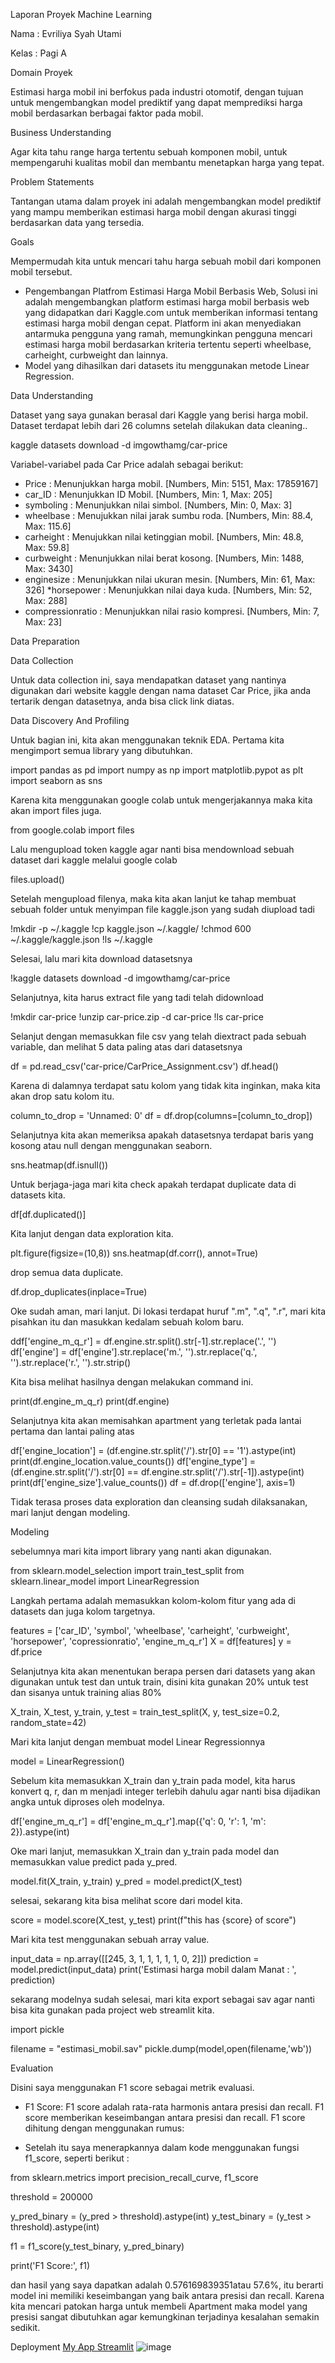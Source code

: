 Laporan Proyek Machine Learning

Nama : Evriliya Syah Utami

Kelas : Pagi A

Domain Proyek

Estimasi harga mobil ini berfokus pada industri otomotif, dengan tujuan untuk mengembangkan model prediktif yang dapat memprediksi harga mobil berdasarkan berbagai faktor pada mobil.

Business Understanding

Agar kita tahu range harga tertentu sebuah komponen mobil, untuk mempengaruhi kualitas mobil dan membantu menetapkan harga yang tepat.

Problem Statements

Tantangan utama dalam proyek ini adalah mengembangkan model prediktif yang mampu memberikan estimasi harga mobil dengan akurasi tinggi berdasarkan data yang tersedia.

Goals

Mempermudah kita untuk mencari tahu harga sebuah mobil dari komponen mobil tersebut.

* Pengembangan Platfrom Estimasi Harga Mobil Berbasis Web, 
Solusi ini adalah mengembangkan platform estimasi harga mobil berbasis web yang didapatkan dari Kaggle.com untuk memberikan informasi tentang estimasi harga mobil dengan cepat. Platform ini akan menyediakan antarmuka pengguna yang ramah, memungkinkan pengguna mencari estimasi harga mobil berdasarkan kriteria tertentu seperti wheelbase, carheight, curbweight dan lainnya.
* Model yang dihasilkan dari datasets itu menggunakan metode Linear Regression.

Data Understanding

Dataset yang saya gunakan berasal dari Kaggle yang berisi harga mobil. Dataset terdapat lebih dari  26 columns setelah dilakukan data cleaning..

kaggle datasets download -d imgowthamg/car-price

Variabel-variabel pada Car Price adalah sebagai berikut:

* Price : Menunjukkan harga mobil. [Numbers, Min: 5151, Max: 17859167]
* car_ID : Menunjukkan ID Mobil. [Numbers, Min: 1, Max: 205]
* symboling : Menunjukkan nilai simbol. [Numbers, Min: 0, Max: 3]
* wheelbase : Menujukkan nilai jarak sumbu roda. [Numbers, Min: 88.4, Max: 115.6]
* carheight : Menujukkan nilai ketinggian mobil. [Numbers, Min: 48.8, Max: 59.8]
* curbweight : Menunjukkan nilai berat kosong. [Numbers, Min: 1488, Max: 3430]
* enginesize : Menunjukkan nilai ukuran mesin. [Numbers, Min: 61, Max: 326]
*horsepower : Menunjukkan nilai daya kuda. [Numbers, Min: 52, Max: 288]
* compressionratio : Menunjukkan nilai rasio kompresi. [Numbers, Min: 7, Max: 23]

Data Preparation

Data Collection

Untuk data collection ini, saya mendapatkan dataset yang nantinya digunakan dari website kaggle dengan nama dataset Car Price, jika anda tertarik dengan datasetnya, anda bisa click link diatas.

Data Discovery And Profiling 

Untuk bagian ini, kita akan menggunakan teknik EDA.
Pertama kita mengimport semua library yang dibutuhkan.

import pandas as pd
import numpy as np
import matplotlib.pypot as plt
import seaborn as sns

Karena kita menggunakan google colab untuk mengerjakannya maka kita akan import files juga.

from google.colab import files

Lalu mengupload token kaggle agar nanti bisa mendownload sebuah dataset dari kaggle melalui google colab

files.upload()

Setelah mengupload filenya, maka kita akan lanjut ke tahap membuat sebuah folder untuk menyimpan file kaggle.json yang sudah diupload tadi

!mkdir -p ~/.kaggle
!cp kaggle.json ~/.kaggle/
!chmod 600 ~/.kaggle/kaggle.json
!ls ~/.kaggle

Selesai, lalu mari kita download datasetsnya

!kaggle datasets download -d imgowthamg/car-price

Selanjutnya, kita harus extract file yang tadi telah didownload

!mkdir car-price
!unzip car-price.zip -d car-price
!ls car-price

 Selanjut dengan memasukkan file csv yang telah diextract pada sebuah variable, dan melihat 5 data paling atas dari datasetsnya

 df = pd.read_csv('car-price/CarPrice_Assignment.csv')
 df.head()

 Karena di dalamnya terdapat satu kolom yang tidak kita inginkan, maka kita akan drop satu kolom itu.

 column_to_drop = 'Unnamed: 0'
df = df.drop(columns=[column_to_drop])

Selanjutnya kita akan memeriksa apakah datasetsnya terdapat baris yang kosong atau null dengan menggunakan seaborn.

sns.heatmap(df.isnull())

Untuk berjaga-jaga mari kita check apakah terdapat duplicate data di datasets kita.

df[df.duplicated()]

Kita lanjut dengan data exploration kita.

plt.figure(figsize=(10,8))
sns.heatmap(df.corr(), annot=True)

drop semua data duplicate.

df.drop_duplicates(inplace=True)

Oke sudah aman, mari lanjut. Di lokasi terdapat huruf ".m", ".q", ".r", mari kita pisahkan itu dan masukkan kedalam sebuah kolom baru.

ddf['engine_m_q_r'] = df.engine.str.split().str[-1].str.replace('.', '')
df['engine'] = df['engine'].str.replace('m.', '').str.replace('q.', '').str.replace('r.', '').str.strip()

Kita bisa melihat hasilnya dengan melakukan command ini.

print(df.engine_m_q_r)
print(df.engine)

Selanjutnya kita akan memisahkan apartment yang terletak pada lantai pertama dan lantai paling atas

df['engine_location'] = (df.engine.str.split('/').str[0] == '1').astype(int)
print(df.engine_location.value_counts())
df['engine_type'] = (df.engine.str.split('/').str[0] == df.engine.str.split('/').str[-1]).astype(int)
print(df['engine_size'].value_counts())
df = df.drop(['engine'], axis=1)

Tidak terasa proses data exploration dan cleansing sudah dilaksanakan, mari lanjut dengan modeling.

Modeling

sebelumnya mari kita import library yang nanti akan digunakan.

from sklearn.model_selection import train_test_split
from sklearn.linear_model import LinearRegression

Langkah pertama adalah memasukkan kolom-kolom fitur yang ada di datasets dan juga kolom targetnya.

features = ['car_ID', 'symbol', 'wheelbase', 'carheight', 'curbweight', 'horsepower', 'copressionratio', 'engine_m_q_r']
X = df[features]
y = df.price

Selanjutnya kita akan menentukan berapa persen dari datasets yang akan digunakan untuk test dan untuk train, disini kita gunakan 20% untuk test dan sisanya untuk training alias 80%

X_train, X_test, y_train, y_test = train_test_split(X, y, test_size=0.2, random_state=42)

Mari kita lanjut dengan membuat model Linear Regressionnya

model = LinearRegression()

 Sebelum kita memasukkan X_train dan y_train pada model, kita harus konvert q, r, dan m menjadi integer terlebih dahulu agar nanti bisa dijadikan angka untuk diproses oleh modelnya.

 df['engine_m_q_r'] = df['engine_m_q_r'].map({'q': 0, 'r': 1, 'm': 2}).astype(int)

 Oke mari lanjut, memasukkan X_train dan y_train pada model dan memasukkan value predict pada y_pred.

 model.fit(X_train, y_train)
y_pred = model.predict(X_test)

selesai, sekarang kita bisa melihat score dari model kita.

score = model.score(X_test, y_test)
print(f"this has {score} of score")

Mari kita test menggunakan sebuah array value.

input_data = np.array([[245, 3, 1, 1, 1, 1, 1, 0, 2]])
prediction = model.predict(input_data)
print('Estimasi harga mobil dalam Manat : ', prediction)

sekarang modelnya sudah selesai, mari kita export sebagai sav agar nanti bisa kita gunakan pada project web streamlit kita.

import pickle

filename = "estimasi_mobil.sav"
pickle.dump(model,open(filename,'wb'))

Evaluation

Disini saya menggunakan F1 score sebagai metrik evaluasi.

* F1 Score: F1 score adalah rata-rata harmonis antara presisi dan recall. F1 score memberikan keseimbangan antara presisi dan recall. F1 score dihitung dengan menggunakan rumus:

* Setelah itu saya menerapkannya dalam kode menggunakan fungsi f1_score, seperti berikut :

from sklearn.metrics import precision_recall_curve, f1_score

threshold = 200000

y_pred_binary = (y_pred > threshold).astype(int)
y_test_binary = (y_test > threshold).astype(int)

f1 = f1_score(y_test_binary, y_pred_binary)

print('F1 Score:', f1)

dan hasil yang saya dapatkan adalah 0.576169839351atau 57.6%, itu berarti model ini memiliki keseimbangan yang baik antara presisi dan recall. Karena kita mencari patokan harga untuk membeli Apartment maka model yang presisi sangat dibutuhkan agar kemungkinan terjadinya kesalahan semakin sedikit.

Deployment
[My App Streamlit](https://app-estimasi-6kqfgcjka7nmwmj4dctmwi.streamlit.app/#estimasi-harga-mobil)
![image](https://github.com/evriliyasy/streamlit-estimasi/assets/148839476/45dc1298-a261-4d63-bed3-cb523d0100ec)

